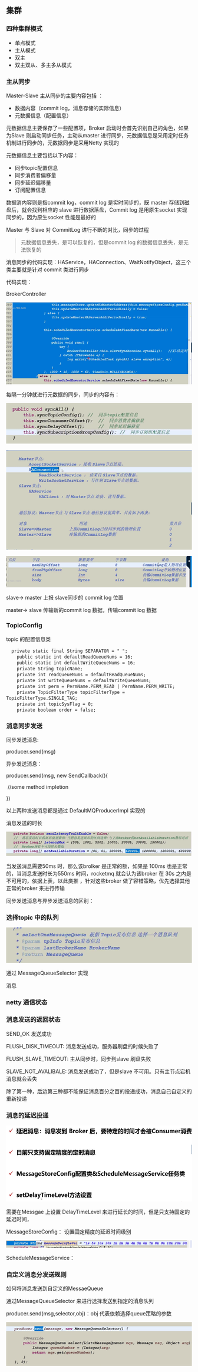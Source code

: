 ## 集群

### 四种集群模式

- 单点模式
- 主从模式
- 双主
- 双主双从、多主多从模式



### 主从同步

Master-Slave 主从同步的主要内容包括 ：

- 数据内容（commit log，消息存储的实际信息）
- 元数据信息（配置信息）

元数据信息主要保存了一些配置项，Broker 启动时会首先识别自己的角色，如果为Slave 则启动同步任务，主动从master 进行同步，元数据信息是采用定时任务机制进行同步的，元数据同步是采用Netty 实现的

元数据信息主要包括以下内容：

- 同步topic配置信息
- 同步消费者偏移量
- 同步延迟偏移量
- 订阅配置信息

数据消内容则是指commit log，commit log 是实时同步的，既 master 存储到磁盘后，就会找到相应的 slave 进行数据落盘，Commit log 是用原生socket 实现同步的，因为原生socket 性能是最好的

Master 与 Slave 对 CommitLog 进行不断的对比，同步的过程

> 元数据信息丢失，是可以恢复的，但是commit log 的数据信息丢失，是无法恢复的



消息同步的代码实现：HAService，HAConnection、WaitNotifyObject，这三个类主要就是针对 commit 类进行同步





代码实现：

BrokerController

![image-20210520222838999](assets/image-20210520222838999.png)

每隔一分钟就进行元数据的同步，同步的内容有：

![image-20210520222925781](assets/image-20210520222925781.png)

![image-20210520223240315](assets/image-20210520223240315.png)

![image-20210606222009435](assets/image-20210606222009435.png)





slave-> master 上报 slave同步的 commit log 位置

master-> slave 传输新的commit log 数据，传输commit log 数据





### TopicConfig

topic 的配置信息类

```
  private static final String SEPARATOR = " ";
    public static int defaultReadQueueNums = 16;
    public static int defaultWriteQueueNums = 16;
    private String topicName;
    private int readQueueNums = defaultReadQueueNums;
    private int writeQueueNums = defaultWriteQueueNums;
    private int perm = PermName.PERM_READ | PermName.PERM_WRITE;
    private TopicFilterType topicFilterType = TopicFilterType.SINGLE_TAG;
    private int topicSysFlag = 0;
    private boolean order = false;
```







### 消息同步发送

同步发送消息:

producer.send(msg)



异步发送消息：

producer.send(msg, new SendCallback(){

​		//some method impletion

})

以上两种发送消息都是通过 DefaultMQProducerImpl 实现的



消息发送的时长

![image-20210520224836540](assets/image-20210520224836540.png)

当发送消息需要50ms 时，那么该brolker 是正常的额，如果是 100ms 也是正常的，当消息发送时长为550ms 时间，rocketmq 就会认为该broker 在 30s 之内是不可用的，依据上表，以此类推 ，针对这些broker 做了容错策略，优先选择其他正常的broker 来进行传输



同步发送消息与异步发送消息的区别：



### 选择topic 中的队列

![image-20210520224632149](assets/image-20210520224632149.png)

通过 MessageQueueSelector 实现



消息



### netty 通信状态

### 消息发送的返回状态

SEND_OK 发送成功

FLUSH_DISK_TIMEOUT: 消息发送成功，服务器刷盘的时候失败了

FLUSH_SLAVE_TIMEOUT:  主从同步时，同步到slave 刷盘失败

SLAVE_NOT_AVALIBALE: 消息发送成功了，但是slave 不可用。只有主节点宕机消息就会丢失

除了第一种，后边第三种都不能保证消息百分之百的投递成功，消息自己自定义的重新投递





### 消息的延迟投递

![image-20210520230634014](assets/image-20210520230634014.png)



需要在Messgae 上设置 DelayTimeLevel 来进行延长的时间，但是只支持固定的延迟时间，

MessageStoreConfig： 设置固定精度的延迟时间级别

![image-20210520230737472](assets/image-20210520230737472.png)

ScheduleMessageService：





### 自定义消息分发送规则

如何将消息发送到自定义的MessaeQueue

通过MessageQueueSelector 来进行选择发送到指定的消息队列

producer.send(msg,selector,obj)：obj 代表依赖选择queue策略的参数

![image-20210520231354979](assets/image-20210520231354979.png)